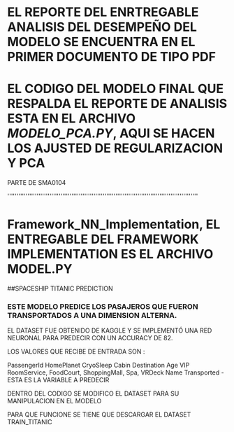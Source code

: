 # EL REPORTE DEL ENRTREGABLE ANALISIS DEL DESEMPEÑO DEL MODELO SE ENCUENTRA EN EL PRIMER DOCUMENTO DE TIPO PDF

# EL CODIGO DEL MODELO FINAL QUE RESPALDA EL REPORTE DE ANALISIS ESTA EN EL ARCHIVO *MODELO_PCA.PY*, AQUI SE HACEN LOS AJUSTED DE REGULARIZACION Y PCA

PARTE DE SMA0104


''''''''''''''''''''''''''''''''''''''''''''''''''''''''''''''''''''''''''''''''''''''''''''''''''''''''


# Framework_NN_Implementation, EL ENTREGABLE DEL FRAMEWORK IMPLEMENTATION ES EL ARCHIVO MODEL.PY

##SPACESHIP TITANIC PREDICTION

### ESTE MODELO PREDICE LOS PASAJEROS QUE FUERON TRANSPORTADOS A UNA DIMENSION ALTERNA.

EL DATASET FUE OBTENIDO DE KAGGLE Y SE IMPLEMENTÓ UNA RED NEURONAL PARA PREDECIR CON UN ACCURACY DE 82.

LOS VALORES QUE RECIBE DE ENTRADA SON : 

PassengerId 
HomePlanet 
CryoSleep 
Cabin 
Destination
Age
VIP 
RoomService, FoodCourt, ShoppingMall, Spa, VRDeck
Name 
Transported - ESTA ES LA VARIABLE A PREDECIR

DENTRO DEL CODIGO SE MODIFICO EL DATASET PARA SU MANIPULACION EN EL MODELO

PARA QUE FUNCIONE SE TIENE QUE DESCARGAR EL DATASET TRAIN_TITANIC
